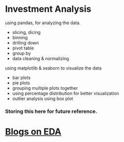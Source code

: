 # Investment Analysis

using pandas, for analyzing the data.
- slicing, dicing
- binning
- drilling down
- pivot table
- group by
- data cleaning & normalizing

using matplotlib & seaborn to visualize the data
- bar plots
- pie plots
- grouping multiple plots together
- using percentage distribution for better visualization
- outlier analysis using box plot


### Storing this here for future reference.

# [Blogs on EDA](https://ayush-blog.netlify.app/data-analysis)

